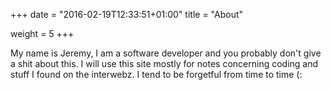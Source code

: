 +++
date = "2016-02-19T12:33:51+01:00"
title = "About"

weight = 5
+++

My name is Jeremy, I am a software developer and you probably don't give a shit about this.
I will use this site mostly for notes concerning coding and stuff I found on the interwebz. I tend to be forgetful from time to time (:
